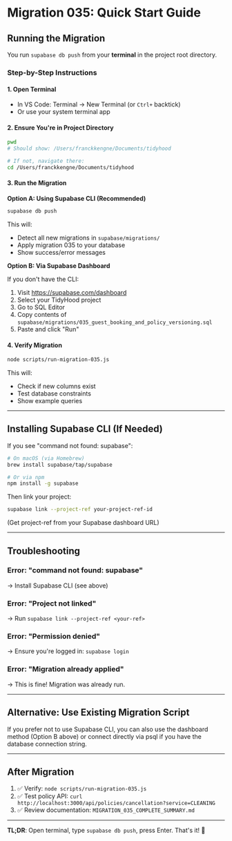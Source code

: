 # Migration 035: Quick Start Guide

## Running the Migration

You run `supabase db push` from your **terminal** in the project root directory.

### Step-by-Step Instructions

#### 1. Open Terminal
- In VS Code: Terminal → New Terminal (or `Ctrl+` backtick)
- Or use your system terminal app

#### 2. Ensure You're in Project Directory
```bash
pwd
# Should show: /Users/franckkengne/Documents/tidyhood

# If not, navigate there:
cd /Users/franckkengne/Documents/tidyhood
```

#### 3. Run the Migration

**Option A: Using Supabase CLI (Recommended)**

```bash
supabase db push
```

This will:
- Detect all new migrations in `supabase/migrations/`
- Apply migration 035 to your database
- Show success/error messages

**Option B: Via Supabase Dashboard**

If you don't have the CLI:

1. Visit https://supabase.com/dashboard
2. Select your TidyHood project
3. Go to SQL Editor
4. Copy contents of `supabase/migrations/035_guest_booking_and_policy_versioning.sql`
5. Paste and click "Run"

#### 4. Verify Migration

```bash
node scripts/run-migration-035.js
```

This will:
- Check if new columns exist
- Test database constraints
- Show example queries

---

## Installing Supabase CLI (If Needed)

If you see "command not found: supabase":

```bash
# On macOS (via Homebrew)
brew install supabase/tap/supabase

# Or via npm
npm install -g supabase
```

Then link your project:

```bash
supabase link --project-ref your-project-ref-id
```

(Get project-ref from your Supabase dashboard URL)

---

## Troubleshooting

### Error: "command not found: supabase"
→ Install Supabase CLI (see above)

### Error: "Project not linked"
→ Run `supabase link --project-ref <your-ref>`

### Error: "Permission denied"
→ Ensure you're logged in: `supabase login`

### Error: "Migration already applied"
→ This is fine! Migration was already run.

---

## Alternative: Use Existing Migration Script

If you prefer not to use Supabase CLI, you can also use the dashboard method (Option B above) or connect directly via psql if you have the database connection string.

---

## After Migration

1. ✅ Verify: `node scripts/run-migration-035.js`
2. ✅ Test policy API: `curl http://localhost:3000/api/policies/cancellation?service=CLEANING`
3. ✅ Review documentation: `MIGRATION_035_COMPLETE_SUMMARY.md`

---

**TL;DR**: Open terminal, type `supabase db push`, press Enter. That's it! 🚀
